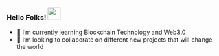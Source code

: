 ### Hello Folks! <img src="https://raw.githubusercontent.com/MartinHeinz/MartinHeinz/master/wave.gif" width="30px">





<!-- - 🔭 I’m currently working on building -->
- 🌱 I’m currently learning Blockchain Technology and Web3.0
- 👯 I’m looking to collaborate on different new projects that will change the world
<!-- - 😄 
- ⚡ Fun fact: I'm  -->
